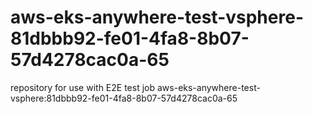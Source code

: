 # aws-eks-anywhere-test-vsphere-81dbbb92-fe01-4fa8-8b07-57d4278cac0a-65
repository for use with E2E test job aws-eks-anywhere-test-vsphere:81dbbb92-fe01-4fa8-8b07-57d4278cac0a-65
